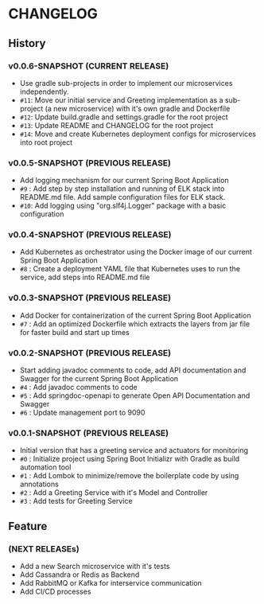 # CHANGELOG

## History
### v0.0.6-SNAPSHOT (CURRENT RELEASE)

* Use gradle sub-projects in order to implement our microservices independently. 
* `#11`: Move our initial service and Greeting implementation as a sub-project (a new microservice) with it's own gradle and Dockerfile
* `#12`: Update build.gradle and settings.gradle for the root project
* `#13`: Update README and CHANGELOG for the root project
* `#14`: Move and create Kubernetes deployment configs for microservices into root project

### v0.0.5-SNAPSHOT (PREVIOUS RELEASE)

* Add logging mechanism for our current Spring Boot Application 
* `#9` : Add step by step installation and running of ELK stack into README.md file. Add sample configuration files for ELK stack.
* `#10`: Add logging using "org.slf4j.Logger" package with a basic configuration

### v0.0.4-SNAPSHOT (PREVIOUS RELEASE)

* Add Kubernetes as orchestrator using the Docker image of our current Spring Boot Application
* `#8` : Create a deployment YAML file that Kubernetes uses to run the service, add steps into README.md file

### v0.0.3-SNAPSHOT (PREVIOUS RELEASE)

* Add Docker for containerization of the current Spring Boot Application
* `#7` : Add an optimized Dockerfile which extracts the layers from jar file for faster build and start up times

### v0.0.2-SNAPSHOT (PREVIOUS RELEASE)

* Start adding javadoc comments to code, add API documentation and Swagger for the current Spring Boot Application
* `#4` : Add javadoc comments to code
* `#5` : Add springdoc-openapi to generate Open API Documentation and Swagger
* `#6` : Update management port to 9090

### v0.0.1-SNAPSHOT (PREVIOUS RELEASE)

* Initial version that has a greeting service and actuators for monitoring
* `#0` : Initialize project using Spring Boot Initializr with Gradle as build automation tool
* `#1` : Add Lombok to minimize/remove the boilerplate code by using annotations
* `#2` : Add a Greeting Service with it's Model and Controller
* `#3` : Add tests for Greeting Service

## Feature

### (NEXT RELEASEs)

* Add a new Search microservice with it's tests
* Add Cassandra or Redis as Backend
* Add RabbitMQ or Kafka for interservice communication
* Add CI/CD processes